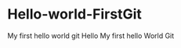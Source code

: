 Hello-world-FirstGit
====================

My first hello world git 
Hello  My first hello World Git 
